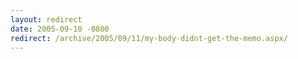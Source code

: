 ```yaml
---
layout: redirect
date: 2005-09-10 -0800
redirect: /archive/2005/09/11/my-body-didnt-get-the-memo.aspx/
---
```

